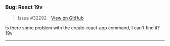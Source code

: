 ### Bug:  React 19v

> Issue #32292 - [View on GitHub](https://github.com/facebook/react/issues/32292)

Is there some problem with the create-react-app command, I can't find it? 19v

---

